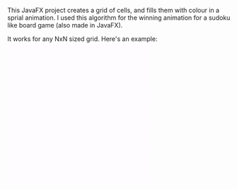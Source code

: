 This JavaFX project creates a grid of cells, and fills them with colour in a sprial animation.
I used this algorithm for the winning animation for a sudoku like board game (also made in JavaFX).

It works for any NxN sized grid.
Here's an example:
![](example.gif)